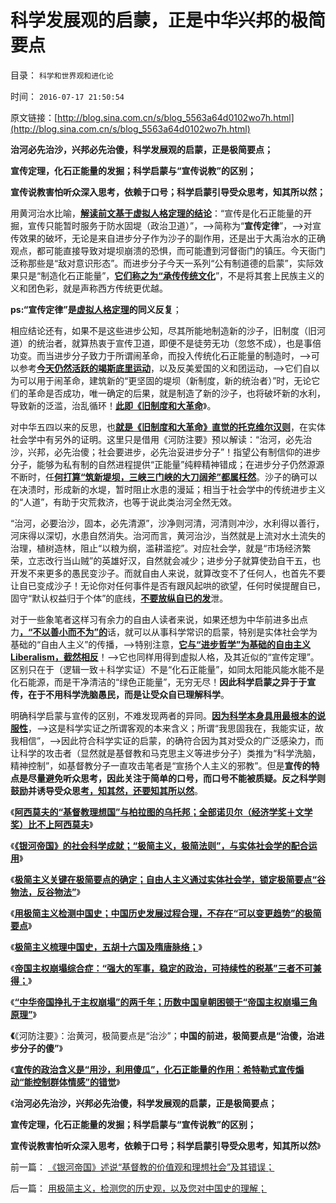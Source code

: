 # 科学发展观的启蒙，正是中华兴邦的极简要点

目录： `科学和世界观和进化论` 

时间： `2016-07-17 21:50:54` 

原文链接：[http://blog.sina.com.cn/s/blog_5563a64d0102wo7h.html](http://blog.sina.com.cn/s/blog_5563a64d0102wo7h.html)

**治河必先治沙，兴邦必先治傻，科学发展观的启蒙，正是极简要点；**

**宣传定理，化石正能量的发掘；科学启蒙与“宣传说教”的区别；**

**宣传说教害怕听众深入思考，依赖于口号；科学启蒙引导受众思考，知其所以然；**

用黄河治水比喻，[**解读前文基于虚拟人格定理的结论**](../../../2016/7/16/宣传的政治含义是“用沙，利用傻瓜，挖掘化石正能量”.md)：“宣传是化石正能量的开掘，宣传只能暂时服务于防水固堤（政治卫道）”，——>简称为“**宣传定律**”，——>对宣传效果的破坏，无论是来自进步分子作为沙子的副作用，还是出于大禹治水的正确观点，都可能直接导致对堤坝崩溃的恐惧，而可能遭到河督衙门的镇压。今天衙门泛称那些是“敌对意识形态”。而进步分子今天一系列“公有制道德的启蒙”，实际效果只是“制造化石正能量”，[**它们称之为“承传传统文化**](../../../2010/5/13/东西方传统文化垃圾取长补短发挥余热.md)”，不是将其套上民族主义的义和团色彩，就是声称西方传统更优越。

**ps:“宣传定律”是[**虚拟人格定理**](http://darthvad.blog.163.com/blog/static/53399470201411311828278/)的同义反复**；

相应结论还有，如果不是这些进步公知，尽其所能地制造新的沙子，旧制度（旧河道）的统治者，就算热衷于宣传卫道，即便不是徒劳无功（忽悠不成），也是事倍功变。而当进步分子致力于所谓闹革命，而投入传统化石正能量的制造时，——>可以参考[**今天仍然活跃的竭斯底里运动**](../../../2016/5/31/衡量民粹大革命的社会毒性的科学公式.md)，以及反美爱国的义和团运动，——>它们自以为可以用于闹革命，建筑新的“更坚固的堤坝（新制度，新的统治者）”时，无论它们的革命是否成功，唯一确定的后果，就是制造了新的沙子，也将破坏新的水利，导致新的泛滥，治乱循环！[**此即《旧制度和大革命**](../../../2016/6/17/颠倒基本事实后，基督教和马克思主义的《旧制度和大革命》.md)》。

对中华五四以来的反思，也[**就是《旧制度和大革命》直觉的托克维尔汉则**](../../../2015/1/17/托克维尔法则在生物进化论和人类社会中的先验；.md)，在实体社会学中有另外的证明。这里只是借用《河防注要》预以解读：“治河，必先治沙，兴邦，必先治傻；社会要进步，必先治妥进步分子”！指望公有制信仰的进步分子，能够为私有制的自然进程提供“正能量”纯粹精神错成；在进步分子仍然源源不断时，任[**何打算“筑新堤坝，三峡三门峡的大刀阔斧”都属枉然**](../../../2013/4/22/三峡大坝迟早只能炸掉.md)。沙子的确可以在决溃时，形成新的水堤，暂时阻止水患的漫延；相当于社会学中的传统进步主义的“人道”，有助于灾荒救济，也等于说此类治河全然无效。

“治河，必要治沙，固本，必先清源”，沙净则河清，河清则冲沙，水利得以善行，河床得以深切，水患自然消失。治河而言，黄河治沙，当然就是上流对水土流失的治理，植树造林，阻止“以粮为纲，滥耕滥挖”。对应社会学，就是“市场经济繁荣，立志改行当山贼”的英雄好汉，自然就会减少；进步分子就算使劲自干五，也开发不来更多的愚民变沙子。而就自由人来说，就算改变不了任何人，也首先不要让自已变成沙子！无论你对任何事件是否有跟风起哄的欲望，任何时侯提醒自已，固守“默认权益归于个体”的底线，[**不要放纵自已的发**](../../../2013/2/24/愚民被唤醒后，变成暴民发泄，大部分再度昏睡.md)泄。

对于一些象笔者这样习有余力的自由人读者来说，如果还想为中华前进多出点力[**，“不以善小而不为”的**](../../../2009/7/9/勿因善小而不为，勿因恶小而为之.md)话，就可以从事科学常识的启蒙，特别是实体社会学为基础的“自由人主义”的传播，——>特别注意，[**它与“进步哲学”为基础的自由主义Liberalism，截然相反**](../../../2011/2/19/交换创造价值的自由和《通往奴役之路》.md)！——>它也同样用得到虚拟人格，及其近似的“宣传定理”。区别只在于（逻辑一致＋科学实证）不是“化石正能量”，如同太阳能风能水能不是化石能源，而是干净清洁的“绿色正能量”，无穷无尽！**因此科学启蒙之异于于宣传，在于不用科学洗脑愚民，而是让受众自已理解科学**。

明确科学启蒙与宣传的区别，不难发现两者的异同。[**因为科学本身具用最根本的说服性**](../../../2009/7/5/为什么科学陈述比哲学断言诡辩有说服力.md)，——>这是科学实证之所谓客观的本来含义；所谓“我思固我在，我能实证，故我相信”，——>因此符合科学实证的启蒙，的确符合因为其对受众的广泛感染力，而让科学的攻击者（显然就是基督教和马克思主义等进步分子）类推为“科学洗脑，精神控制”，如基督教分子一直攻击笔者是“宣扬个人主义的邪教”。但是**宣传的特点是尽量避免听众思考，因此关注于简单的口号，而口号不能被质疑。反之科学则鼓励并诱导受众思**[**考，知其然，还要知其所以然**](../../../2009/9/12/正确认识问题就自然掌握了解决的办法.md)。

《[**阿西莫夫的“基督教理想国”与柏拉图的乌托邦；全部诺贝尔（经济学奖＋文学奖）比不上阿西莫夫**](../../../2016/7/8/全部诺贝尔（经济学奖＋文学奖），比不上一个阿西莫夫；.md)》

《[**《银河帝国》的社会科学成就；“极简主义，极简法则”，与实体社会学的配合运用**](../../../2016/7/9/自由人非常谦逊，甚至是世界上最谦逊的人；.md)》

《[**极简主义关键在极简要点的确定；自由人主义通过实体社会学，锁定极简要点“谷物法，反谷物法”**](../../../2016/7/10/“极简”才能“主义”，关键在“极简要点”.md)》

《[**用极简主义检测中国史；中国历史发展过程合理，不存在“可以变更趋势”的极简要点**](../../../2016/7/11/用极简主义，检测您的历史观，以及您对中国史的理解；.md)》

《[**极简主义梳理中国史，五胡十六国及隋唐脉络；**](../../../2016/7/12/极简主义的中国史，梳理五胡十六国及隋唐脉络；.md)》

《[**帝国主权崩塌综合症：“强大的军事，稳定的政治，可持续性的税基”三者不可兼得；**](http://blog.sina.com.cn/s/blog_5563a64d0102wnuj.html)》

《[**“中华帝国挣扎于主权崩塌”的两千年；历数中国皇朝困顿于“帝国主权崩塌三角原理”**](../../../2016/7/14/中国与“帝国主权崩塌综合症”殊死搏斗的两千年历史.md)》

**《**《河防注要》：治黄河，极简要点是“治沙”；**中国的前进，极简要点是“治傻，治进步分子的傻”**》

《[**宣传的政治含义是“用沙，利用傻瓜”，化石正能量的作用：希特勒式宣传煽动“能控制群体情感”的错觉**](../../../2016/7/16/宣传的政治含义是“用沙，利用傻瓜，挖掘化石正能量”.md)》

《**治河必先治沙，兴邦必先治傻，科学发展观的启蒙，正是极简要点；**

**宣传定理，化石正能量的发掘；科学启蒙与“宣传说教”的区别；**

**宣传说教害怕听众深入思考，依赖于口号；科学启蒙引导受众思考，知其所以然**》

前一篇： [《银河帝国》述说“基督教的价值观和理想社会”及其错误；](../../../2016/7/18/《银河帝国》述说“基督教的价值观和理想社会”及其错误；.md)

后一篇： [用极简主义，检测您的历史观，以及您对中国史的理解；](../../../2016/7/11/用极简主义，检测您的历史观，以及您对中国史的理解；.md)

